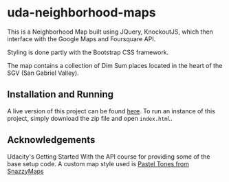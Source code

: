 # uda-neighborhood-maps
This is a Neighborhood Map built using JQuery, KnockoutJS, which then interface with the Google Maps and Foursquare API.

Styling is done partly with the Bootstrap CSS framework.

The map contains a collection of Dim Sum places located in the heart of the SGV (San Gabriel Valley).

## Installation and Running

A live version of this project can be found [here](https://zqtcao.github.io/uda-fsnd-nhoodmaps/).
To run an instance of this project, simply download the zip file and open `index.html`.

## Acknowledgements

Udacity's Getting Started With the API course for providing some of the base setup code.
A custom map style used is [Pastel Tones from SnazzyMaps](https://snazzymaps.com/style/84/pastel-tones)
